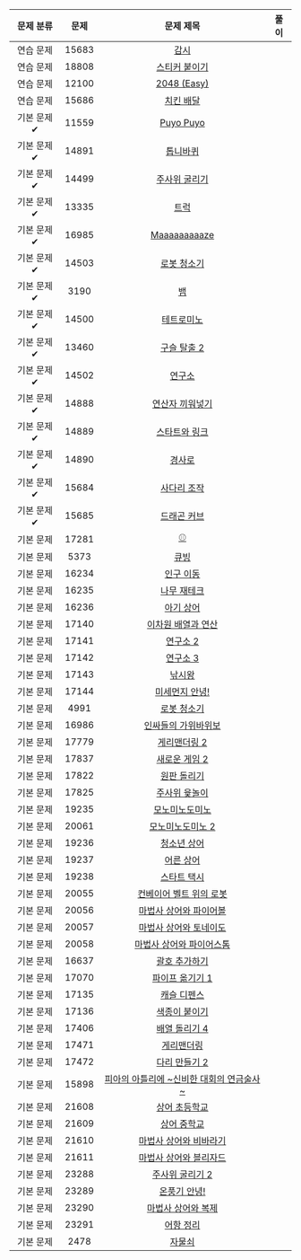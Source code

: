 | 문제 분류 | 문제 | 문제 제목 | 풀이 |
| :--: | :--: | :--: | :--: |
| 연습 문제 | 15683 | [감시](https://www.acmicpc.net/problem/15683) |  |
| 연습 문제 | 18808 | [스티커 붙이기](https://www.acmicpc.net/problem/18808) |  |
| 연습 문제 | 12100 | [2048 (Easy)](https://www.acmicpc.net/problem/12100) |  |
| 연습 문제 | 15686 | [치킨 배달](https://www.acmicpc.net/problem/15686) |  |
| 기본 문제✔ | 11559 | [Puyo Puyo](https://www.acmicpc.net/problem/11559) |  |
| 기본 문제✔ | 14891 | [톱니바퀴](https://www.acmicpc.net/problem/14891) |  |
| 기본 문제✔ | 14499 | [주사위 굴리기](https://www.acmicpc.net/problem/14499) |  |
| 기본 문제✔ | 13335 | [트럭](https://www.acmicpc.net/problem/13335) |  |
| 기본 문제✔ | 16985 | [Maaaaaaaaaze](https://www.acmicpc.net/problem/16985) |  |
| 기본 문제✔ | 14503 | [로봇 청소기](https://www.acmicpc.net/problem/14503) |  |
| 기본 문제✔ | 3190 | [뱀](https://www.acmicpc.net/problem/3190) |  |
| 기본 문제✔ | 14500 | [테트로미노](https://www.acmicpc.net/problem/14500) |  |
| 기본 문제✔ | 13460 | [구슬 탈출 2](https://www.acmicpc.net/problem/13460) |  |
| 기본 문제✔ | 14502 | [연구소](https://www.acmicpc.net/problem/14502) |  |
| 기본 문제✔ | 14888 | [연산자 끼워넣기](https://www.acmicpc.net/problem/14888) |  |
| 기본 문제✔ | 14889 | [스타트와 링크](https://www.acmicpc.net/problem/14889) |  |
| 기본 문제✔ | 14890 | [경사로](https://www.acmicpc.net/problem/14890) |  |
| 기본 문제✔ | 15684 | [사다리 조작](https://www.acmicpc.net/problem/15684) |  |
| 기본 문제✔ | 15685 | [드래곤 커브](https://www.acmicpc.net/problem/15685) |  |
| 기본 문제 | 17281 | [⚾](https://www.acmicpc.net/problem/17281) |  |
| 기본 문제 | 5373 | [큐빙](https://www.acmicpc.net/problem/5373) |  |
| 기본 문제 | 16234 | [인구 이동](https://www.acmicpc.net/problem/16234) |  |
| 기본 문제 | 16235 | [나무 재테크](https://www.acmicpc.net/problem/16235) |  |
| 기본 문제 | 16236 | [아기 상어](https://www.acmicpc.net/problem/16236) |  |
| 기본 문제 | 17140 | [이차원 배열과 연산](https://www.acmicpc.net/problem/17140) |  |
| 기본 문제 | 17141 | [연구소 2](https://www.acmicpc.net/problem/17141) |  |
| 기본 문제 | 17142 | [연구소 3](https://www.acmicpc.net/problem/17142) |  |
| 기본 문제 | 17143 | [낚시왕](https://www.acmicpc.net/problem/17143) |  |
| 기본 문제 | 17144 | [미세먼지 안녕!](https://www.acmicpc.net/problem/17144) |  |
| 기본 문제 | 4991 | [로봇 청소기](https://www.acmicpc.net/problem/4991) |  |
| 기본 문제 | 16986 | [인싸들의 가위바위보](https://www.acmicpc.net/problem/16986) |  |
| 기본 문제 | 17779 | [게리맨더링 2](https://www.acmicpc.net/problem/17779) |  |
| 기본 문제 | 17837 | [새로운 게임 2](https://www.acmicpc.net/problem/17837) |  |
| 기본 문제 | 17822 | [원판 돌리기](https://www.acmicpc.net/problem/17822) |  |
| 기본 문제 | 17825 | [주사위 윷놀이](https://www.acmicpc.net/problem/17825) |  |
| 기본 문제 | 19235 | [모노미노도미노](https://www.acmicpc.net/problem/19235) |  |
| 기본 문제 | 20061 | [모노미노도미노 2](https://www.acmicpc.net/problem/20061) |  |
| 기본 문제 | 19236 | [청소년 상어](https://www.acmicpc.net/problem/19236) |  |
| 기본 문제 | 19237 | [어른 상어](https://www.acmicpc.net/problem/19237) |  |
| 기본 문제 | 19238 | [스타트 택시](https://www.acmicpc.net/problem/19238) |  |
| 기본 문제 | 20055 | [컨베이어 벨트 위의 로봇](https://www.acmicpc.net/problem/20055) |  |
| 기본 문제 | 20056 | [마법사 상어와 파이어볼](https://www.acmicpc.net/problem/20056) |  |
| 기본 문제 | 20057 | [마법사 상어와 토네이도](https://www.acmicpc.net/problem/20057) |  |
| 기본 문제 | 20058 | [마법사 상어와 파이어스톰](https://www.acmicpc.net/problem/20058) |  |
| 기본 문제 | 16637 | [괄호 추가하기](https://www.acmicpc.net/problem/16637) |  |
| 기본 문제 | 17070 | [파이프 옮기기 1](https://www.acmicpc.net/problem/17070) |  |
| 기본 문제 | 17135 | [캐슬 디펜스](https://www.acmicpc.net/problem/17135) |  |
| 기본 문제 | 17136 | [색종이 붙이기](https://www.acmicpc.net/problem/17136) |  |
| 기본 문제 | 17406 | [배열 돌리기 4](https://www.acmicpc.net/problem/17406) |  |
| 기본 문제 | 17471 | [게리맨더링](https://www.acmicpc.net/problem/17471) |  |
| 기본 문제 | 17472 | [다리 만들기 2](https://www.acmicpc.net/problem/17472) |  |
| 기본 문제 | 15898 | [피아의 아틀리에 ~신비한 대회의 연금술사~](https://www.acmicpc.net/problem/15898) |  |
| 기본 문제 | 21608 | [상어 초등학교](https://www.acmicpc.net/problem/21608) |  |
| 기본 문제 | 21609 | [상어 중학교](https://www.acmicpc.net/problem/21609) |  |
| 기본 문제 | 21610 | [마법사 상어와 비바라기](https://www.acmicpc.net/problem/21610) |  |
| 기본 문제 | 21611 | [마법사 상어와 블리자드](https://www.acmicpc.net/problem/21611) |  |
| 기본 문제 | 23288 | [주사위 굴리기 2](https://www.acmicpc.net/problem/23288) |  |
| 기본 문제 | 23289 | [온풍기 안녕!](https://www.acmicpc.net/problem/23289) |  |
| 기본 문제 | 23290 | [마법사 상어와 복제](https://www.acmicpc.net/problem/23290) |  |
| 기본 문제 | 23291 | [어항 정리](https://www.acmicpc.net/problem/23291) |  |
| 기본 문제 | 2478 | [자물쇠](https://www.acmicpc.net/problem/2478) |  |
